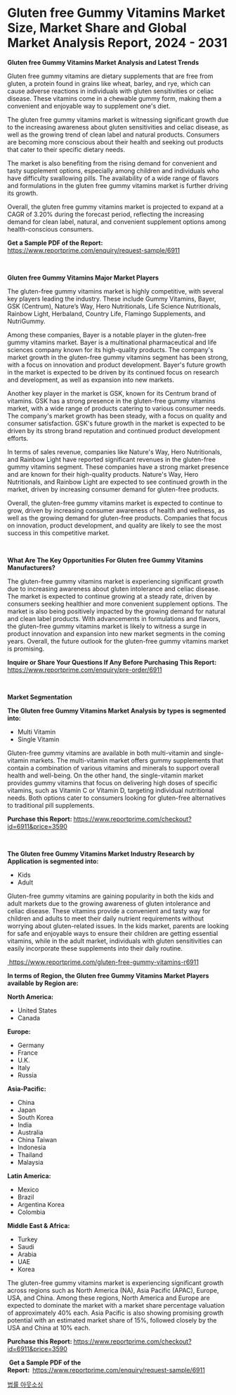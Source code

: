 <p><h1>Gluten free Gummy Vitamins Market Size, Market Share and Global Market Analysis Report, 2024 - 2031</h1></p><p><strong>Gluten free Gummy Vitamins Market Analysis and Latest Trends</strong></p>
<p><p>Gluten free gummy vitamins are dietary supplements that are free from gluten, a protein found in grains like wheat, barley, and rye, which can cause adverse reactions in individuals with gluten sensitivities or celiac disease. These vitamins come in a chewable gummy form, making them a convenient and enjoyable way to supplement one's diet.</p><p>The gluten free gummy vitamins market is witnessing significant growth due to the increasing awareness about gluten sensitivities and celiac disease, as well as the growing trend of clean label and natural products. Consumers are becoming more conscious about their health and seeking out products that cater to their specific dietary needs.</p><p>The market is also benefiting from the rising demand for convenient and tasty supplement options, especially among children and individuals who have difficulty swallowing pills. The availability of a wide range of flavors and formulations in the gluten free gummy vitamins market is further driving its growth.</p><p>Overall, the gluten free gummy vitamins market is projected to expand at a CAGR of 3.20% during the forecast period, reflecting the increasing demand for clean label, natural, and convenient supplement options among health-conscious consumers.</p></p>
<p><strong>Get a Sample PDF of the Report:&nbsp;</strong> <a href="https://www.reportprime.com/enquiry/request-sample/6911">https://www.reportprime.com/enquiry/request-sample/6911</a></p>
<p>&nbsp;</p>
<p><strong>Gluten free Gummy Vitamins Major Market Players</strong></p>
<p><p>The gluten-free gummy vitamins market is highly competitive, with several key players leading the industry. These include Gummy Vitamins, Bayer, GSK (Centrum), Nature’s Way, Hero Nutritionals, Life Science Nutritionals, Rainbow Light, Herbaland, Country Life, Flamingo Supplements, and NutriGummy.</p><p>Among these companies, Bayer is a notable player in the gluten-free gummy vitamins market. Bayer is a multinational pharmaceutical and life sciences company known for its high-quality products. The company's market growth in the gluten-free gummy vitamins segment has been strong, with a focus on innovation and product development. Bayer's future growth in the market is expected to be driven by its continued focus on research and development, as well as expansion into new markets.</p><p>Another key player in the market is GSK, known for its Centrum brand of vitamins. GSK has a strong presence in the gluten-free gummy vitamins market, with a wide range of products catering to various consumer needs. The company's market growth has been steady, with a focus on quality and consumer satisfaction. GSK's future growth in the market is expected to be driven by its strong brand reputation and continued product development efforts.</p><p>In terms of sales revenue, companies like Nature's Way, Hero Nutritionals, and Rainbow Light have reported significant revenues in the gluten-free gummy vitamins segment. These companies have a strong market presence and are known for their high-quality products. Nature's Way, Hero Nutritionals, and Rainbow Light are expected to see continued growth in the market, driven by increasing consumer demand for gluten-free products.</p><p>Overall, the gluten-free gummy vitamins market is expected to continue to grow, driven by increasing consumer awareness of health and wellness, as well as the growing demand for gluten-free products. Companies that focus on innovation, product development, and quality are likely to see the most success in this competitive market.</p></p>
<p>&nbsp;</p>
<p><strong>What Are The Key Opportunities For Gluten free Gummy Vitamins Manufacturers?</strong></p>
<p><p>The gluten-free gummy vitamins market is experiencing significant growth due to increasing awareness about gluten intolerance and celiac disease. The market is expected to continue growing at a steady rate, driven by consumers seeking healthier and more convenient supplement options. The market is also being positively impacted by the growing demand for natural and clean label products. With advancements in formulations and flavors, the gluten-free gummy vitamins market is likely to witness a surge in product innovation and expansion into new market segments in the coming years. Overall, the future outlook for the gluten-free gummy vitamins market is promising.</p></p>
<p><strong>Inquire or Share Your Questions If Any Before Purchasing This Report:</strong> <a href="https://www.reportprime.com/enquiry/pre-order/6911">https://www.reportprime.com/enquiry/pre-order/6911</a></p>
<p>&nbsp;</p>
<p><strong>Market Segmentation</strong></p>
<p><strong>The Gluten free Gummy Vitamins Market Analysis by types is segmented into:</strong></p>
<p><ul><li>Multi Vitamin</li><li>Single Vitamin</li></ul></p>
<p><p>Gluten-free gummy vitamins are available in both multi-vitamin and single-vitamin markets. The multi-vitamin market offers gummy supplements that contain a combination of various vitamins and minerals to support overall health and well-being. On the other hand, the single-vitamin market provides gummy vitamins that focus on delivering high doses of specific vitamins, such as Vitamin C or Vitamin D, targeting individual nutritional needs. Both options cater to consumers looking for gluten-free alternatives to traditional pill supplements.</p></p>
<p><strong>Purchase this Report:&nbsp;</strong><a href="https://www.reportprime.com/checkout?id=6911&price=3590">https://www.reportprime.com/checkout?id=6911&price=3590</a></p>
<p>&nbsp;</p>
<p><strong>The Gluten free Gummy Vitamins Market Industry Research by Application is segmented into:</strong></p>
<p><ul><li>Kids</li><li>Adult</li></ul></p>
<p><p>Gluten-free gummy vitamins are gaining popularity in both the kids and adult markets due to the growing awareness of gluten intolerance and celiac disease. These vitamins provide a convenient and tasty way for children and adults to meet their daily nutrient requirements without worrying about gluten-related issues. In the kids market, parents are looking for safe and enjoyable ways to ensure their children are getting essential vitamins, while in the adult market, individuals with gluten sensitivities can easily incorporate these supplements into their daily routine.</p></p>
<p><a href="https://www.reportprime.com/gluten-free-gummy-vitamins-r6911">&nbsp;https://www.reportprime.com/gluten-free-gummy-vitamins-r6911</a></p>
<p><strong>In terms of Region, the Gluten free Gummy Vitamins Market Players available by Region are:</strong></p>
<p>
    <p> <strong> North America: </strong>
        <ul>
            <li>United States</li>
            <li>Canada</li>
        </ul>
        </p> 
    <p> <strong> Europe: </strong>
        <ul>
            <li>Germany</li>
            <li>France</li>
            <li>U.K.</li>
            <li>Italy</li>
            <li>Russia</li>
        </ul>
        </p> 
    <p> <strong> Asia-Pacific: </strong>
        <ul>
            <li>China</li>
            <li>Japan</li>
            <li>South Korea</li>
            <li>India</li>
            <li>Australia</li>
            <li>China Taiwan</li>
            <li>Indonesia</li>
            <li>Thailand</li>
            <li>Malaysia</li>
        </ul>
        </p> 
    <p> <strong> Latin America: </strong>
        <ul>
            <li>Mexico</li>
            <li>Brazil</li>
            <li>Argentina Korea</li>
            <li>Colombia</li>
        </ul>
        </p> 
    <p> <strong> Middle East & Africa: </strong>
        <ul>
            <li>Turkey</li>
            <li>Saudi</li>
            <li>Arabia</li>
            <li>UAE</li>
            <li>Korea</li>
        </ul>
    </p>
    </p>
<p><p>The gluten-free gummy vitamins market is experiencing significant growth across regions such as North America (NA), Asia Pacific (APAC), Europe, USA, and China. Among these regions, North America and Europe are expected to dominate the market with a market share percentage valuation of approximately 40% each. Asia Pacific is also showing promising growth potential with an estimated market share of 15%, followed closely by the USA and China at 10% each.</p></p>
<p><strong>Purchase this Report: </strong><a href="https://www.reportprime.com/checkout?id=6911&price=3590">https://www.reportprime.com/checkout?id=6911&price=3590</a></p>
<p>&nbsp;<strong>Get a Sample PDF of the Report:&nbsp;&nbsp;</strong><a href="https://www.reportprime.com/enquiry/request-sample/6911">https://www.reportprime.com/enquiry/request-sample/6911</a></p>
<p><strong></strong></p>
<p><p><a href="https://medium.com/@jonatanjast1928/%EB%B2%95%EB%A5%A0-%EC%95%84%EC%9B%83%EC%86%8C%EC%8B%B1-%EC%8B%9C%EC%9E%A5-%EC%A0%84%EB%A7%9D-%EC%82%B0%EC%97%85-%EA%B0%9C%EC%9A%94-%EB%B0%8F-%EC%98%88%EC%B8%A1-2024%EB%85%84%EB%B6%80%ED%84%B0-2031%EB%85%84%EA%B9%8C%EC%A7%80-0cb77331ef04">법률 아웃소싱</a></p></p>
